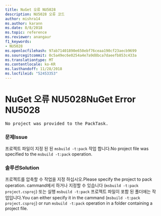 ```yaml
---
title: NuGet 오류 NU5028
description: NU5028 오류 코드
author: mishra14
ms.author: karann
ms.date: 8/8/2018
ms.topic: reference
ms.reviewer: anangaur
f1_keywords:
- NU5028
ms.openlocfilehash: 97ab71401890e650ebf76ceaa190cf23aecb9699
ms.sourcegitcommit: 0c5a49ec6e0254a4e7a9d8bca7daeefb853c433a
ms.translationtype: MT
ms.contentlocale: ko-KR
ms.lasthandoff: 11/28/2018
ms.locfileid: "52453353"
---
```

# <a name="nuget-error-nu5028"></a><span data-ttu-id="42c1c-103">NuGet 오류 NU5028</span><span class="sxs-lookup"><span data-stu-id="42c1c-103">NuGet Error NU5028</span></span>
<pre>No project was provided to the PackTask.</pre>

### <a name="issue"></a><span data-ttu-id="42c1c-104">문제</span><span class="sxs-lookup"><span data-stu-id="42c1c-104">Issue</span></span>

<span data-ttu-id="42c1c-105">프로젝트 파일이 지정 된 된 `msbuild -t:pack` 작업 합니다.</span><span class="sxs-lookup"><span data-stu-id="42c1c-105">No project file was specified to the `msbuild -t:pack` operation.</span></span>


### <a name="solution"></a><span data-ttu-id="42c1c-106">솔루션</span><span class="sxs-lookup"><span data-stu-id="42c1c-106">Solution</span></span>

<span data-ttu-id="42c1c-107">프로젝트를 압축할 수 작업을 지정 하십시오.</span><span class="sxs-lookup"><span data-stu-id="42c1c-107">Please specify the project to pack operation.</span></span>  <span data-ttu-id="42c1c-108">cammand에서 하거나 지정할 수 있습니다 (`msbuild -t:pack project.csproj`) 또는 실행 `msbuild -t:pack` 프로젝트 파일이 포함 된 폴더에는 작업입니다.</span><span class="sxs-lookup"><span data-stu-id="42c1c-108">You can either specify it in the cammand (`msbuild -t:pack project.csproj`) or run `msbuild -t:pack` operation in a folder containing a project file.</span></span>


